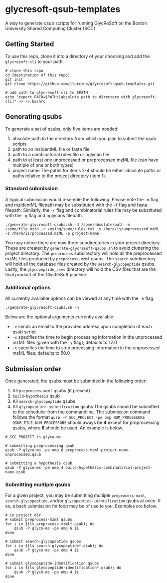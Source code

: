 # glycresoft-qsub-templates

A way to generate qsub scripts for running GlycReSoft on the Boston University Shared Computing Cluster (SCC)

## Getting Started
To use this repo, clone it into a directory of your choosing and add the `glycresoft-cli` to your path.
```
# clone this repo
cd [destination of this repo]
git init
git clone https://github.com/jturcino/glycresoft-qsub-templates.git

# add path to glycresoft-cli to $PATH
echo "export PATH=$PATH:[absolute path to directory with glycresoft-cli]" >> ~/.bashrc
```

## Generating qsubs
To generate a set of qsubs, only five items are needed:
1. absolute path to the directory from which you plan to submit the qsub scripts
2. path to an mzIdentML file or fasta file
3. path to a combinatorial rules file or nglycan file
4. path to at least one unprocessed or preprocessed mzML file (can have multiple of one or both types)
5. project name
The paths for items 2-4 should be either absolute paths or paths relative to the project directory (item 1).

### Standard submission
A typical submission would resemble the following. Please note the `-m` flag and mzIdentML filepath may be substituted with the `-f` flag and fasta filepath. Similarly, the `-r` flag and combinatorial rules file may be substituted with the `-g` flag and nglycans filepath.
```
./generate-glycresoft-qsubs.sh -d /some/absolute/path -m /some/file.mzid -r /using/some/rules.txt -y /here/is/unprocessed.mzML -z /here/is/processed.mzML -p project-name
```

You may notice there are now three subdirectories in your project directory. These are created by `generate-glycresoft-qsubs.sh` to avoid cluttering the project directory. The `preprocess` subdirectory will hold all the preprocessed mzML files produced by `preprocess-mzml` qsubs. The `search` subdirectory will hold all the database files created by the `search-glycopeptide` qsubs. Lastly, the 
`glycopeptide_csvs` directory will hold the CSV files that are the final product of the GlycReSoft pipeline.

### Additional options
All currently available options can be viewed at any time with the `-h` flag.
```
./generate-glycresoft-qsubs.sh -h
```
Below are the optional arguments currently available:
* `-e` sends an email to the provided address upon completion of each qsub script
* `-s` specifies the time to begin processing information in the unprocessed mzML files (given with the `-y` flag); defaults to 12.0
* `-t` specifies the time to stop processing information in the unprocessed mzML files; defaults to 50.0

## Submission order
Once generated, the qsubs must be submitted in the following order:
1. All `preprocess-mzml` qsubs (if present)
2. `build-hypothesis` qsub
3. All `search-glycopeptide` qsubs
4. All `glycopeptide-identification` qsubs
The qsubs should be submitted to the scheduler from the commandline. The submission command follows the format `qusb -P SCC_PROJECT -pe omp NUM_PROCESSORS QSUB_FILE`. `NUM_PROCESSORS` should aways be **4** except for proprocessing qsubs, where **6** should be used. An example is below.
```
# SCC_PROJECT is glyco-ms

# submitting preprocessing qsub
qsub -P glyco-ms -pe omp 6 preprocess-mzml-project-name-unprocessed.qsub

# submitting a hypothesis qsub
qsub -P glyco-ms -pe omp 4 build-hypothesis-combinatorial-project-name.qsub
```

### Submitting multiple qsubs
For a given project, you may be submitting multiple `preprocess-mzml`, `search-glycopeptide`, and/or `glycopeptide-identification` qsubs at once. If so, a bash submission for loop may be of use to you. Examples are below.
```
# in project dir
# submit preprocess-mzml qsubs
for i in $(ls preprocess-mzml*.qsub); do
    qsub -P glyco-ms -pe omp 6 $i
done

# submit search-glycopeptide qsubs
for i in $(ls search-glycopeptide*.qsub); do
    qsub -P glyco-ms -pe omp 4 $i
done

# submit glycopeptide-identification qsubs
for i in $(ls glycopeptide-identification*.qsub); do
    qsub -P glyco-ms -pe omp 4 $i
done
```

